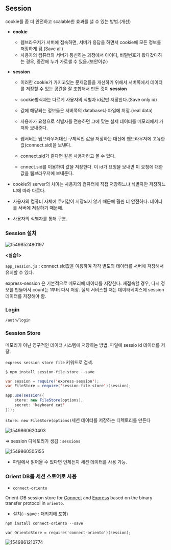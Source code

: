 ##  Session

cookie를 좀 더 안전하고 scalable한 효과를 낼 수 있는 방법.(개선)

* **cookie** 

  * 웹브라우저가 서버에 접속하면, 서버가 응답을 하면서 cookie에 모든 정보를 저장하게 됨.(Save all)
  * 사용자의 컴퓨터와 서버가 통신하는 과정에서 아이디, 비밀번호가 왔다갔다하는 경우, 중간에 누가 가로챌 수 있음.(보안이슈)

* **session**
  * 이러한 cookie가 가지고있는 문제점들을 개선하기 위해서 서버쪽에서 데이터를 저장할 수 있는 공간을 잘 조합해서 만든 것이 **session**
  * cookie방식과는 다르게 사용자의 식별자 id값만 저장한다.(Save only id)
  * 값에 해당되는 정보들은 서버쪽의 database나 파일에 저장.(real data)
  * 사용자가 요청으로 식별자를 전송하면 그에 맞는 실제 데이터를 메모리에서 가져와 보내준다.

  * 웹서버는 웹브라우저대신 구체적인 값을 저장하는 대신에 웹브라우저에 고유한 값(connect.sid)을 보낸다.
  * connect.sid가 같다면 같은 사용자라고 볼 수 있다.
  * cnnect.sid를 이용하여 값을 저장한다. 이 id가 요청을 보내면 이 요청에 대한 값을 웹브라우저에 보내준다.

* cookie와 server의 차이는 사용자의 컴퓨터에 직접 저장하느냐 식별자만 저장하느냐에 따라 다르다.
* 사용자의 컴퓨터 자체에 쿠키값이 저장되지 않기 때문에 훨씬 더 안전하다. 데이터를 서버에 저장하기 때문에.
* 사용자의 식별자를 통해 구분.



### Session 설치
![1549852480197](https://user-images.githubusercontent.com/38032500/52551821-68e2c000-2e21-11e9-9126-7dff6e218dbd.png)

**<실습1>**

`app_session.js`  : connect.sid값을 이용하여 각각 별도의 데이터를 서버에 저장해서 유지할 수 있다.

express-session 은 기본적으로 메모리에 데이터를 저장한다. 재접속할 경우, 다시 정보를 만들어서 count는 1부터 다시 저장. 실제 서비스할 때는 데이터베이스에 session 데이터를 저장해야 함.

### Login

`/auth/login`

### Session Store

메모리가 아닌 영구적인 데이터 시스템에 저장하는 방법. 파일에 sessio id 데이터를 저장.

`express session store file` 키워드로 검색.

```java
$ npm install session-file-store --save
```

```java
var session = require('express-session');
var FileStore = require('session-file-store')(session);
 
app.use(session({
    store: new FileStore(options),
    secret: 'keyboard cat'
}));
```

`store: new FileStore(options)`세션 데이터를 저장하는 디렉토리를 만든다 


![1549860620403](https://user-images.githubusercontent.com/38032500/52551819-684a2980-2e21-11e9-8e62-6a946287adec.png)

=> session 디렉토리가 생김 : `sessions`

![1549860505155](https://user-images.githubusercontent.com/38032500/52551823-68e2c000-2e21-11e9-81ef-331f4b4758ee.png)

* 파일에서 읽어올 수 있다면 언제든지 세션 데이터를 사용 가능.

### Orient DB를 세션 스토어로 사용

* `connect-oriento`

Orient-DB session store for [Connect](https://github.com/senchalabs/connect) and [Express](http://expressjs.com/) based on the binary transfer protocol in `oriento`.

* 설치(--save : 패키지에 포함)

```java
npm install connect-oriento --save
```

```
var OrientoStore = require('connect-oriento')(session);
```



![1549861210774](https://user-images.githubusercontent.com/38032500/52551828-6aac8380-2e21-11e9-8972-d537e4ba9412.png)

